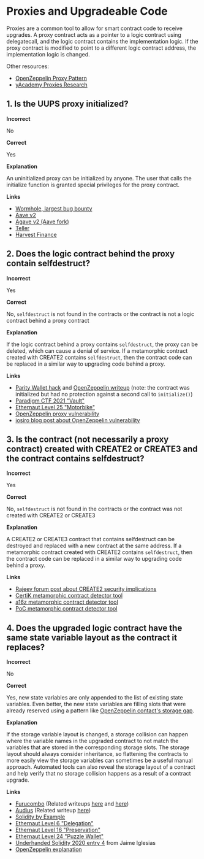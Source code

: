 # Proxies and Upgradeable Code

Proxies are a common tool to allow for smart contract code to receive upgrades. A proxy contract acts as a pointer to a logic contract using delegatecall, and the logic contract contains the implementation logic. If the proxy contract is modified to point to a different logic contract address, the implementation logic is changed.

Other resources:

- [OpenZeppelin Proxy Pattern](https://docs.openzeppelin.com/upgrades-plugins/1.x/proxies)
- [yAcademy Proxies Research](https://proxies.yacademy.dev/)

## 1. Is the UUPS proxy initialized?

**Incorrect**

No

**Correct**

Yes

**Explanation**

An uninitialized proxy can be initialized by anyone. The user that calls the initialize function is granted special privileges for the proxy contract.

**Links**

- [Wormhole, largest bug bounty](https://medium.com/immunefi/wormhole-uninitialized-proxy-bugfix-review-90250c41a43a)
- [Aave v2](https://medium.com/aave/aave-security-newsletter-546bf964689d)
- [Agave v2 (Aave fork)](https://medium.com/@hacxyk/forked-protocols-are-not-battle-tested-agave-uninitialized-proxy-vulnerability-6b5d587b3a07)
- [Teller](https://medium.com/immunefi/teller-bug-fix-postmorten-and-bug-bounty-launch-b3f67a65c5ac)
- [Harvest Finance](https://medium.com/immunefi/harvest-finance-uninitialized-proxies-bug-fix-postmortem-ea5c0f7af96b)

## 2. Does the logic contract behind the proxy contain selfdestruct?

**Incorrect**

Yes

**Correct**

No, `selfdestruct` is not found in the contracts or the contract is not a logic contract behind a proxy contract

**Explanation**

If the logic contract behind a proxy contains `selfdestruct`, the proxy can be deleted, which can cause a denial of service. If a metamorphic contract created with CREATE2 contains `selfdestruct`, then the contract code can be replaced in a similar way to upgrading code behind a proxy.

**Links**

- [Parity Wallet hack](https://www.parity.io/blog/a-postmortem-on-the-parity-multi-sig-library-self-destruct/) and [OpenZeppelin writeup](https://blog.openzeppelin.com/on-the-parity-wallet-multisig-hack-405a8c12e8f7/) (note: the contract was initialized but had no protection against a second call to `initialize()`)
- [Paradigm CTF 2021 "Vault"](https://github.com/paradigmxyz/paradigm-ctf-2021/tree/master/vault)
- [Ethernaut Level 25 "Motorbike"](https://github.com/OpenZeppelin/ethernaut/blob/master/contracts/contracts/levels/Motorbike.sol)
- [OpenZeppelin proxy vulnerability](https://github.com/OpenZeppelin/openzeppelin-contracts/security/advisories/GHSA-5vp3-v4hc-gx76)
- [iosiro blog post about OpenZeppelin vulnerability](https://www.iosiro.com/blog/openzeppelin-uups-proxy-vulnerability-disclosure)

## 3. Is the contract (not necessarily a proxy contract) created with CREATE2 or CREATE3 and the contract contains selfdestruct?

**Incorrect**

Yes

**Correct**

No, `selfdestruct` is not found in the contracts or the contract was not created with CREATE2 or CREATE3

**Explanation**

A CREATE2 or CREATE3 contract that contains selfdestruct can be destroyed and replaced with a new contract at the same address. If a metamorphic contract created with CREATE2 contains `selfdestruct`, then the contract code can be replaced in a similar way to upgrading code behind a proxy.

**Links**

- [Rajeev forum post about CREATE2 security implications](https://ethereum-magicians.org/t/potential-security-implications-of-create2-eip-1014/2614)
- [CertiK metamorphic contract detector tool](https://medium.com/certik/introducing-certiks-create2-audit-tool-2c75f0b53f54)
- [a16z metamorphic contract detector tool](https://a16zcrypto.com/metamorphic-smart-contract-detector-tool/)
- [PoC metamorphic contract detector tool](https://gist.github.com/engn33r/ec2d8f176bff962064afdadedb2d6faf)

## 4. Does the upgraded logic contract have the same state variable layout as the contract it replaces?

**Incorrect**

No

**Correct**

Yes, new state variables are only appended to the list of existing state variables. Even better, the new state variables are filling slots that were already reserved using a pattern like [OpenZeppelin contact's storage gap](https://docs.openzeppelin.com/contracts/4.x/upgradeable#storage_gaps).

**Explanation**

If the storage variable layout is changed, a storage collision can happen where the variable names in the upgraded contract to not match the variables that are stored in the corresponding storage slots. The storage layout should always consider inheritance, so flattening the contracts to more easily view the storage variables can sometimes be a useful manual approach. Automated tools can also reveal the storage layout of a contract and help verify that no storage collision happens as a result of a contract upgrade.

**Links**

- [Furucombo](https://medium.com/furucombo/furucombo-post-mortem-march-2021-ad19afd415e) (Related writeups [here](https://rekt.news/furucombo-rekt/) and [here](https://github.com/OriginProtocol/security/blob/master/incidents/2021-02-27-Furucombo.md))
- [Audius](https://blog.audius.co/article/audius-governance-takeover-post-mortem-7-23-22) (Related writeup [here](https://rekt.news/audius-rekt/))
- [Solidity by Example](https://solidity-by-example.org/hacks/delegatecall/)
- [Ethernaut Level 6 "Delegation"](https://github.com/OpenZeppelin/ethernaut/blob/master/contracts/contracts/levels/Delegation.sol)
- [Ethernaut Level 16 "Preservation"](https://github.com/OpenZeppelin/ethernaut/blob/master/contracts/contracts/levels/Preservation.sol)
- [Ethernaut Level 24 "Puzzle Wallet"](https://github.com/OpenZeppelin/ethernaut/blob/master/contracts/contracts/levels/PuzzleWallet.sol)
- [Underhanded Solidity 2020 entry 4](https://github.com/ethereum/solidity-underhanded-contest/tree/master/2020/submissions_2020/submission4_JaimeIglesias) from Jaime Iglesias
- [OpenZeppelin explanation](https://docs.openzeppelin.com/upgrades-plugins/1.x/proxies#storage-collisions-between-implementation-versions)